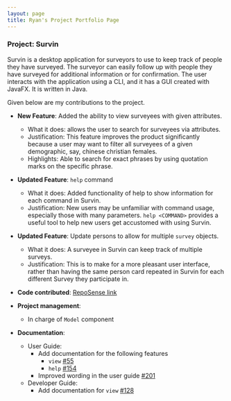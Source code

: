 ```yaml
---
layout: page
title: Ryan's Project Portfolio Page
---
```


### Project: Survin

Survin is a desktop application for surveyors to use to keep track of people they have surveyed. The surveyor can easily follow up with people they have surveyed for additional information or for confirmation. The user interacts with the application using a CLI, and it has a GUI created with JavaFX. It is written in Java.

Given below are my contributions to the project.

* **New Feature**: Added the ability to view surveyees with given attributes.
  * What it does: allows the user to search for surveyees via attributes.
  * Justification: This feature improves the product significantly because a user may want to filter all surveyees of a given demographic, say, chinese christian females.
  * Highlights: Able to search for exact phrases by using quotation marks on the specific phrase.

* **Updated Feature**: `help` command
  * What it does: Added functionality of help to show information for each command in Survin.
  * Justification: New users may be unfamiliar with command usage, especially those with many parameters. `help <COMMAND>` provides a useful tool to help new users get accustomed with using Survin.

* **Updated Feature**: Update persons to allow for multiple `survey` objects.
  * What it does: A surveyee in Survin can keep track of multiple surveys.
  * Justification: This is to make for a more pleasant user interface, rather than having the same person card repeated in Survin for each different Survey they participate in.

* **Code contributed**: [RepoSense link](https://nus-cs2103-ay2223s1.github.io/tp-dashboard/?search=ryanlml&breakdown=true)

* **Project management**:
  * In charge of `Model` component

* **Documentation**:
  * User Guide:
    * Add documentation for the following features
      * `view` [\#55](https://github.com/AY2223S1-CS2103-F13-2/tp/pull/55)
      * `help` [\#154](https://github.com/AY2223S1-CS2103-F13-2/tp/pull/154)
    * Improved wording in the user guide [\#201](https://github.com/AY2223S1-CS2103-F13-2/tp/pull/201)
  * Developer Guide:
    * Add documentation for `view` [\#128](https://github.com/AY2223S1-CS2103-F13-2/tp/pull/128)

